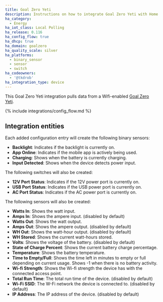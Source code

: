 ```yaml
---
title: Goal Zero Yeti
description: Instructions on how to integrate Goal Zero Yeti with Home Assistant
ha_category:
  - Energy
ha_iot_class: Local Polling
ha_release: 0.116
ha_config_flow: true
ha_dhcp: true
ha_domain: goalzero
ha_quality_scale: silver
ha_platforms:
  - binary_sensor
  - sensor
  - switch
ha_codeowners:
  - '@tkdrob'
ha_integration_type: device
---
```


This Goal Zero Yeti integration pulls data from a Wifi-enabled [Goal Zero Yeti](https://www.goalzero.com).

{% include integrations/config_flow.md %}

## Integration entities

Each added configuration entry will create the following binary sensors:

- **Backlight**: Indicates if the backlight is currently on.
- **App Online**: Indicates if the mobile app is actively being used.
- **Charging**: Shows when the battery is currently charging.
- **Input Detected**: Shows when the device detects power input.

The following switches will also be created:

- **12V Port Status**: Indicates if the 12V power port is currently on.
- **USB Port Status**: Indicates if the USB power port is currently on.
- **AC Port Status**: Indicates if the AC power port is currently on.

The following sensors will also be created:

- **Watts In**: Shows the watt input.
- **Amps In**: Shows the ampere input. (disabled by default)
- **Watts Out**: Shows the watt output.
- **Amps Out**: Shows the ampere output. (disabled by default)
- **WH Out**: Shows the watt-hour output. (disabled by default)
- **WH Stored**: Shows the current watt-hours stored.
- **Volts**: Shows the voltage of the battery. (disabled by default)
- **State of Charge Percent**: Shows the current battery charge percentage.
- **Temperature**: Shows the battery temperature.
- **Time to Empty/Full**: Shows the time left in minutes to empty or full depending on current usage. Shows -1 when there is no battery activity.
- **Wi-fi Strength**: Shows the Wi-fi strength the device has with the connected access point.
- **Total Run Time**: The total run time of the device. (disabled by default)
- **Wi-Fi SSID**: The W-Fi network the device is connected to. (disabled by default)
- **IP Address**: The IP address of the device. (disabled by default)
